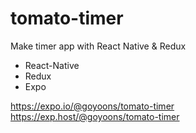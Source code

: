 # tomato-timer
Make timer app with React Native &amp; Redux
 - React-Native
 - Redux
 - Expo


https://expo.io/@goyoons/tomato-timer <br>
https://exp.host/@goyoons/tomato-timer
